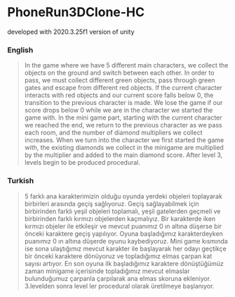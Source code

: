 # PhoneRun3DClone-HC

developed with 2020.3.25f1 version of unity

### English
>In the game where we have 5 different main characters, we collect the objects on the ground and switch between each other. In order to pass, we must collect different green objects, pass through green gates and escape from different red objects. If the current character interacts with red objects and our current score falls below 0, the transition to the previous character is made. We lose the game if our score drops below 0 while we are in the character we started the game with. In the mini game part, starting with the current character we reached the end, we return to the previous character as we pass each room, and the number of diamond multipliers we collect increases. When we turn into the character we first started the game with, the existing diamonds we collect in the minigame are multiplied by the multiplier and added to the main diamond score. After level 3, levels begin to be produced procedural.

### Turkish
>5 farklı ana karakterimizin olduğu oyunda yerdeki objeleri toplayarak birbirleri arasında geçiş sağlıyoruz. Geçiş sağlayabilmek için birbirinden farklı yeşil objeleri toplamalı, yeşil gatelerden geçmeli ve birbirinden farklı kırmızı objelerden kaçmalıyız. Bir karakterde iken kırmızı objeler ile etkileşir ve mevcut puanımız 0 ın altına düşerse bir önceki karaktere geçiş yapılıyor. Oyuna başladığımız karakterdeyken puanımız 0 ın altına düşerde oyunu kaybediyoruz. Mini game kısmında ise sona ulaştığımız mevcut karakter ile başlayarak her odayı geçtikçe bir önceki karaktere dönüyoruz ve topladığımız elmas çarpan kat sayısı artıyor. En son oyuna ilk başladığımız karaktere dönüştüğümüz zaman minigame içerisinde topladığımız mevcut elmaslar bulunduğumuz çarpanla çarpılarak ana elmas skoruna ekleniyor. 3.levelden sonra level ler procedural olarak üretilmeye başlanıyor.
